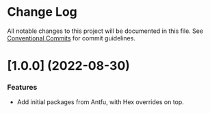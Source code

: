 # Change Log

All notable changes to this project will be documented in this file.
See [Conventional Commits](https://conventionalcommits.org) for commit guidelines.

# [1.0.0] (2022-08-30)

### Features

* Add initial packages from Antfu, with Hex overrides on top.
